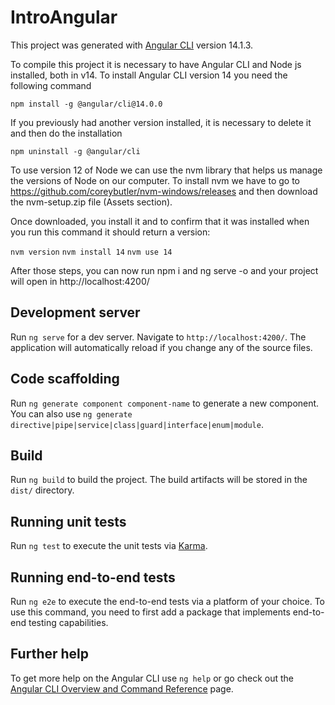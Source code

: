 # IntroAngular

This project was generated with [Angular CLI](https://github.com/angular/angular-cli) version 14.1.3.

To compile this project it is necessary to have Angular CLI and Node js installed, both in v14.
To install Angular CLI version 14 you need the following command

`npm install -g @angular/cli@14.0.0`


If you previously had another version installed, it is necessary to delete it and then do the installation

`npm uninstall -g @angular/cli`


To use version 12 of Node we can use the nvm library that helps us manage the versions of Node on our computer.
To install nvm we have to go to https://github.com/coreybutler/nvm-windows/releases  and then download the nvm-setup.zip file  (Assets section).

Once downloaded, you install it and to confirm that it was installed when you run this command it should return a version:

`nvm version`
`nvm install 14`
`nvm use 14`

After those steps, you can now run npm i and ng serve -o and your project will open in http://localhost:4200/


## Development server

Run `ng serve` for a dev server. Navigate to `http://localhost:4200/`. The application will automatically reload if you change any of the source files.

## Code scaffolding

Run `ng generate component component-name` to generate a new component. You can also use `ng generate directive|pipe|service|class|guard|interface|enum|module`.

## Build

Run `ng build` to build the project. The build artifacts will be stored in the `dist/` directory.

## Running unit tests

Run `ng test` to execute the unit tests via [Karma](https://karma-runner.github.io).

## Running end-to-end tests

Run `ng e2e` to execute the end-to-end tests via a platform of your choice. To use this command, you need to first add a package that implements end-to-end testing capabilities.

## Further help

To get more help on the Angular CLI use `ng help` or go check out the [Angular CLI Overview and Command Reference](https://angular.io/cli) page.
